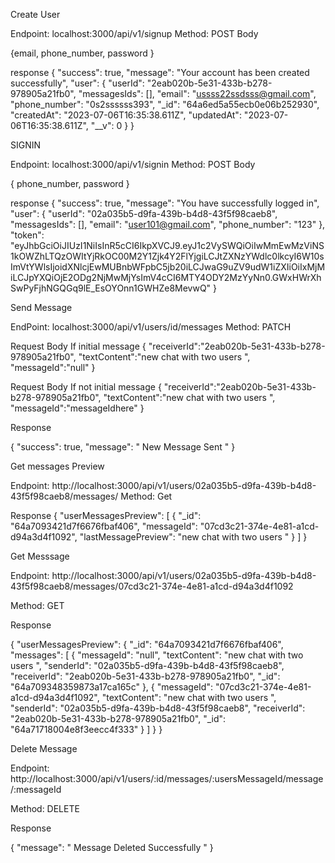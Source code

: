

Create User 

Endpoint: localhost:3000/api/v1/signup
Method: POST 
Body 

{email, phone_number, password }

response 
{
    "success": true,
    "message": "Your account has been created successfully",
    "user": {
        "userId": "2eab020b-5e31-433b-b278-978905a21fb0",
        "messagesIds": [],
        "email": "ussss22ssdsss@gmail.com",
        "phone_number": "0s2ssssss393",
        "_id": "64a6ed5a55ecb0e06b252930",
        "createdAt": "2023-07-06T16:35:38.611Z",
        "updatedAt": "2023-07-06T16:35:38.611Z",
        "__v": 0
    }
}



SIGNIN 

Endpoint: localhost:3000/api/v1/signin
Method: POST 
Body 

{ phone_number, password }

response 
{
    "success": true,
    "message": "You have successfully logged in",
    "user": {
        "userId": "02a035b5-d9fa-439b-b4d8-43f5f98caeb8",
        "messagesIds": [],
        "email": "user101@gmail.com",
        "phone_number": "123"
    },
    "token": "eyJhbGciOiJIUzI1NiIsInR5cCI6IkpXVCJ9.eyJ1c2VySWQiOiIwMmEwMzViNS1kOWZhLTQzOWItYjRkOC00M2Y1Zjk4Y2FlYjgiLCJtZXNzYWdlc0lkcyI6W10sImVtYWlsIjoidXNlcjEwMUBnbWFpbC5jb20iLCJwaG9uZV9udW1iZXIiOiIxMjMiLCJpYXQiOjE2ODg2NjMwMjYsImV4cCI6MTY4ODY2MzYyNn0.GWxHWrXhSwPyFjhNGQGq9lE_EsOYOnn1GWHZe8MevwQ"
}




Send Message 

EndPoint: localhost:3000/api/v1/users/id/messages 
Method: PATCH 

Request Body If initial message 
{
    "receiverId":"2eab020b-5e31-433b-b278-978905a21fb0",
    "textContent":"new chat with two users ",
    "messageId":"null"
}


Request Body If not initial message 
{
    "receiverId":"2eab020b-5e31-433b-b278-978905a21fb0",
    "textContent":"new chat with two users ",
    "messageId":"messageIdhere"
}


Response 

{
    "success": true,
    "message": " New Message Sent "
}



Get messages Preview

Endpoint: http://localhost:3000/api/v1/users/02a035b5-d9fa-439b-b4d8-43f5f98caeb8/messages/
Method: Get 



Response 
{
	"userMessagesPreview": [
		{
			"_id": "64a7093421d7f6676fbaf406",
			"messageId": "07cd3c21-374e-4e81-a1cd-d94a3d4f1092",
			"lastMessagePreview": "new chat with two users "
		}
	]
}



Get Messsage 

Endpoint: http://localhost:3000/api/v1/users/02a035b5-d9fa-439b-b4d8-43f5f98caeb8/messages/07cd3c21-374e-4e81-a1cd-d94a3d4f1092

Method: GET 

Response 

{
	"userMessagesPreview": {
		"_id": "64a7093421d7f6676fbaf406",
		"messages": [
			{
				"messageId": "null",
				"textContent": "new chat with two users ",
				"senderId": "02a035b5-d9fa-439b-b4d8-43f5f98caeb8",
				"receiverId": "2eab020b-5e31-433b-b278-978905a21fb0",
				"_id": "64a709348359873a17ca165c"
			},
			{
				"messageId": "07cd3c21-374e-4e81-a1cd-d94a3d4f1092",
				"textContent": "new chat with two users ",
				"senderId": "02a035b5-d9fa-439b-b4d8-43f5f98caeb8",
				"receiverId": "2eab020b-5e31-433b-b278-978905a21fb0",
				"_id": "64a71718004e8f3eecc4f333"
			}
		]
	}
}

Delete Message 

Endpoint: http://localhost:3000/api/v1/users/:id/messages/:usersMessageId/message/:messageId

Method: DELETE 

Response 

{
	"message": " Message Deleted Successfully "
}

